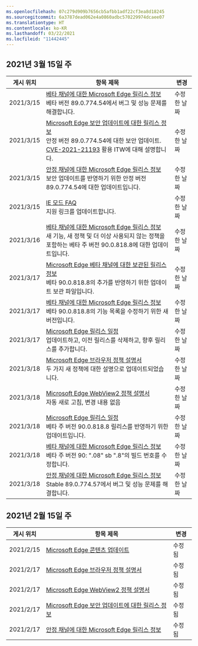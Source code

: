 ```yaml
---
ms.openlocfilehash: 07c279d909b7656cb5afbb1adf22cf3ea8d18245
ms.sourcegitcommit: 6a3787dead062e4a0860adbc570229974dcaee07
ms.translationtype: HT
ms.contentlocale: ko-KR
ms.lasthandoff: 03/22/2021
ms.locfileid: "11442445"
---
```

<!-- This file is generated automatically each week. Changes made to this file will be overwritten.-->




## <a name="week-of-march-15-2021"></a>2021년 3월 15일 주


| 게시 위치 |항목 제목 | 변경 |
|------|------------|--------|
| 2021/3/15 | [베타 채널에 대한 Microsoft Edge 릴리스 정보](/DeployEdge/microsoft-edge-relnote-beta-channel)<br>베타 버전 89.0.774.54에서 버그 및 성능 문제를 해결합니다. | 수정한 날짜 |
| 2021/3/15 | [Microsoft Edge 보안 업데이트에 대한 릴리스 정보](/DeployEdge/microsoft-edge-relnotes-security)<br>안정 버전 89.0.774.54에 대한 보안 업데이트. [CVE-2021-21193](https://msrc.microsoft.com/update-guide/vulnerability/CVE-2021-21193) 활용 ITW에 대해 설명합니다. | 수정한 날짜 |
| 2021/3/15 | [안정 채널에 대한 Microsoft Edge 릴리스 정보](/DeployEdge/microsoft-edge-relnote-stable-channel)<br>보안 업데이트를 반영하기 위한 안정 버전 89.0.774.54에 대한 업데이트입니다. | 수정한 날짜 |
| 2021/3/15 | [IE 모드 FAQ](/DeployEdge/edge-ie-mode-faq)<br>지원 링크를 업데이트합니다. | 수정한 날짜 |
| 2021/3/16 | [베타 채널에 대한 Microsoft Edge 릴리스 정보](/DeployEdge/microsoft-edge-relnote-beta-channel)<br>새 기능, 새 정책 및 더 이상 사용되지 않는 정책을 포함하는 베타 주 버전 90.0.818.8에 대한 업데이트입니다. | 수정한 날짜 |
| 2021/3/17 | [Microsoft Edge 베타 채널에 대한 보관된 릴리스 정보](/DeployEdge/microsoft-edge-relnote-archive-beta-channel)<br>베타 90.0.818.8의 추가를 반영하기 위한 업데이트 보관 파일입니다. | 수정한 날짜 |
| 2021/3/17 | [베타 채널에 대한 Microsoft Edge 릴리스 정보](/DeployEdge/microsoft-edge-relnote-beta-channel)<br>베타 90.0.818.8의 기능 목록을 수정하기 위한 새 버전입니다. | 수정한 날짜 |
| 2021/3/17 | [Microsoft Edge 릴리스 일정](/DeployEdge/microsoft-edge-release-schedule)<br>업데이트하고, 이전 릴리스를 삭제하고, 향후 릴리스를 추가합니다. | 수정한 날짜 |
| 2021/3/18 | [Microsoft Edge 브라우저 정책 설명서](/DeployEdge/microsoft-edge-policies)<br>두 가지 새 정책에 대한 설명으로 업데이트되었습니다. | 수정한 날짜 |
| 2021/3/18 | [Microsoft Edge WebView2 정책 설명서](/DeployEdge/microsoft-edge-webview-policies)<br>자동 새로 고침, 변경 내용 없음 | 수정한 날짜 |
| 2021/3/18 | [Microsoft Edge 릴리스 일정](/DeployEdge/microsoft-edge-release-schedule)<br>베타 주 버전 90.0.818.8 릴리스를 반영하기 위한 업데이트입니다. | 수정한 날짜 |
| 2021/3/18 | [베타 채널에 대한 Microsoft Edge 릴리스 정보](/DeployEdge/microsoft-edge-relnote-beta-channel)<br>베타 주 버전 90: ".08" sb ".8"의 빌드 번호를 수정합니다. | 수정한 날짜 |
| 2021/3/18 | [안정 채널에 대한 Microsoft Edge 릴리스 정보](/DeployEdge/microsoft-edge-relnote-stable-channel)<br>Stable 89.0.774.57에서 버그 및 성능 문제를 해결합니다. | 수정한 날짜 |

## <a name="week-of-february-15-2021"></a>2021년 2월 15일 주


| 게시 위치 |항목 제목 | 변경 |
|------|------------|--------|
| 2021/2/15 | [Microsoft Edge 콘텐츠 업데이트](/DeployEdge/microsoft-edge-content-updates) | 수정됨 |
| 2021/2/17 | [Microsoft Edge 브라우저 정책 설명서](/DeployEdge/microsoft-edge-policies) | 수정됨 |
| 2021/2/17 | [Microsoft Edge WebView2 정책 설명서](/DeployEdge/microsoft-edge-webview-policies) | 수정됨 |
| 2021/2/17 | [Microsoft Edge 보안 업데이트에 대한 릴리스 정보](/DeployEdge/microsoft-edge-relnotes-security) | 수정됨 |
| 2021/2/17 | [안정 채널에 대한 Microsoft Edge 릴리스 정보](/DeployEdge/microsoft-edge-relnote-stable-channel) | 수정됨 |
